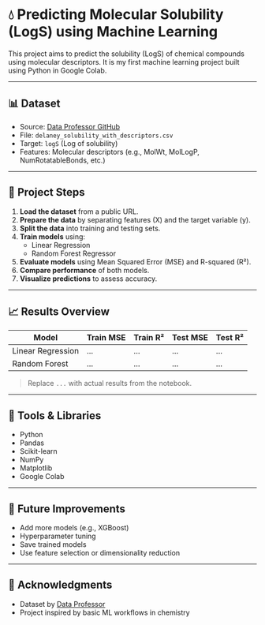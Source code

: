 # 💧 Predicting Molecular Solubility (LogS) using Machine Learning

This project aims to predict the solubility (LogS) of chemical compounds using molecular descriptors. It is my first machine learning project built using Python in Google Colab.

---

## 📊 Dataset

- Source: [Data Professor GitHub](https://github.com/dataprofessor/data)
- File: `delaney_solubility_with_descriptors.csv`
- Target: `logS` (Log of solubility)
- Features: Molecular descriptors (e.g., MolWt, MolLogP, NumRotatableBonds, etc.)

---

## 🧪 Project Steps

1. **Load the dataset** from a public URL.
2. **Prepare the data** by separating features (X) and the target variable (y).
3. **Split the data** into training and testing sets.
4. **Train models** using:
   - Linear Regression
   - Random Forest Regressor
5. **Evaluate models** using Mean Squared Error (MSE) and R-squared (R²).
6. **Compare performance** of both models.
7. **Visualize predictions** to assess accuracy.

---

## 📈 Results Overview

| Model            | Train MSE | Train R² | Test MSE | Test R² |
|------------------|-----------|----------|----------|---------|
| Linear Regression|    ...    |   ...    |   ...    |   ...   |
| Random Forest    |    ...    |   ...    |   ...    |   ...   |

> Replace `...` with actual results from the notebook.

---

## 🔧 Tools & Libraries

- Python
- Pandas
- Scikit-learn
- NumPy
- Matplotlib
- Google Colab

---

## 🚀 Future Improvements

- Add more models (e.g., XGBoost)
- Hyperparameter tuning
- Save trained models
- Use feature selection or dimensionality reduction

---

## 🙌 Acknowledgments

- Dataset by [Data Professor](https://github.com/dataprofessor/)
- Project inspired by basic ML workflows in chemistry


